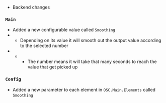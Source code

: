 * Backend changes
### `Main`
* Added a new configurable value called `Smoothing`
* * Depending on its value it will smooth out the output value according to the selected number
* * * The number means it will take that many seconds to reach the value that get picked up
### `Config`
* Added a new parameter to each element in `OSC.Main.Elements` called `Smoothing`
